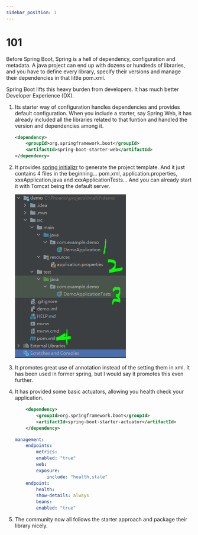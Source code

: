 ```yaml
---
sidebar_position: 1
---
```


# 101

Before Spring Boot, Spring is a hell of dependency, configuration and metadata. A java project can end up with dozens or hundreds of libraries, and you have to define every library, specify their versions and manage their dependencies in that little pom.xml. 

Spring Boot lifts this heavy burden from developers. It has much better Developer Experience (DX).

1. Its starter way of configuration handles dependencies and provides default configuration. When you include a starter, say Spring Web, it has already included all the libraries related to that funtion and handled the version and dependencies among it. 
    ```xml title="Define starter in pom.xml"
    <dependency>
        <groupId>org.springframework.boot</groupId>
        <artifactId>spring-boot-starter-web</artifactId>
    </dependency>
    ```
2. It provides [spring initializr](https://start.spring.io/) to generate the project template. And it just contains 4 files in the beginning... pom.xml, application.properties, xxxApplication.java and xxxApplicationTests... And you can already start it with Tomcat being the default server.

    ![spring boot file structure](/img/springboot/spring-boot-initial-files.PNG)

3. It promotes great use of annotation instead of the setting them in xml. It has been used in former spring, but I would say it promotes this even further.

4. It has provided some basic actuators, allowing you health check your application.

    ```xml title="pom.xml"
        <dependency>
		    <groupId>org.springframework.boot</groupId>
		    <artifactId>spring-boot-starter-actuator</artifactId>
		</dependency>
    ```

    ```yml title="application.yml"
    management:
        endpoints:
            metrics:
            enabled: "true"
            web:
            exposure:
                include: "health,stale"
        endpoint:
            health:
            show-details: always
            beans:
            enabled: "true"
    ```
5. The community now all follows the starter approach and package their library nicely.